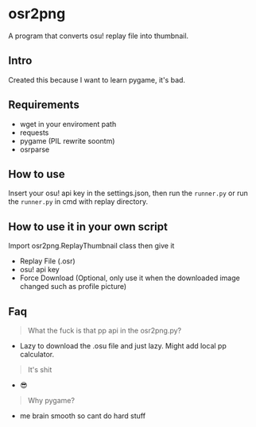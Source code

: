 # osr2png
A program that converts osu! replay file into thumbnail.

## Intro
Created this because I want to learn pygame, it's bad.


## Requirements
* wget in your enviroment path
* requests
* pygame (PIL rewrite soontm)
* osrparse

## How to use
Insert your osu! api key in the settings.json, then run the `runner.py` or run the `runner.py` in cmd with replay directory.


## How to use it in your own script
Import osr2png.ReplayThumbnail class then give it
* Replay File (.osr)
* osu! api key
* Force Download (Optional, only use it when the downloaded image changed such as profile picture)

## Faq
> What the fuck is that pp api in the osr2png.py?
* Lazy to download the .osu file and just lazy. Might add local pp calculator.
> It's shit
* :sunglasses:
> Why pygame?
* me brain smooth so cant do hard stuff

